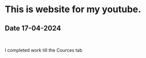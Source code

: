 # This is website for my youtube.

## Date 17-04-2024
<br>
<p>I completed work till the Cources tab</p>
<br>